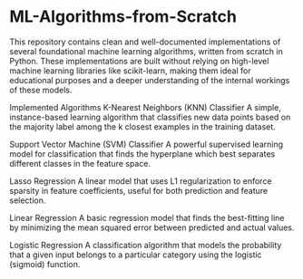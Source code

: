 # ML-Algorithms-from-Scratch

This repository contains clean and well-documented implementations of several foundational machine learning algorithms, written from scratch in Python. These implementations are built without relying on high-level machine learning libraries like scikit-learn, making them ideal for educational purposes and a deeper understanding of the internal workings of these models.

Implemented Algorithms
K-Nearest Neighbors (KNN) Classifier
A simple, instance-based learning algorithm that classifies new data points based on the majority label among the k closest examples in the training dataset.

Support Vector Machine (SVM) Classifier
A powerful supervised learning model for classification that finds the hyperplane which best separates different classes in the feature space.

Lasso Regression
A linear model that uses L1 regularization to enforce sparsity in feature coefficients, useful for both prediction and feature selection.

Linear Regression
A basic regression model that finds the best-fitting line by minimizing the mean squared error between predicted and actual values.

Logistic Regression
A classification algorithm that models the probability that a given input belongs to a particular category using the logistic (sigmoid) function.
